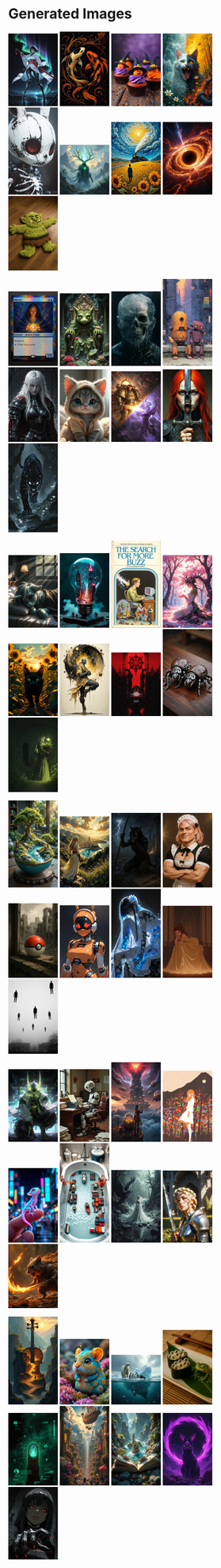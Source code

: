# Generated Images



<img src="2025_09_27_01_thumb.webp" width="100"/> <img src="2025_09_27_02_thumb.webp" width="100"/> <img src="2025_09_27_03_thumb.webp" width="100"/> <img src="2025_09_27_04_thumb.webp" width="100"/> <img src="2025_09_27_05_thumb.webp" width="100"/> <img src="2025_09_27_06_thumb.webp" width="100"/> <img src="2025_09_27_07_thumb.webp" width="100"/> <img src="2025_09_27_08_thumb.webp" width="100"/> <img src="2025_09_27_09_thumb.webp" width="100"/>

<img src="2025_09_27_10_thumb.webp" width="100"/> <img src="2025_09_27_11_thumb.webp" width="100"/> <img src="2025_09_27_12_thumb.webp" width="100"/> <img src="2025_09_27_13_thumb.webp" width="100"/> <img src="2025_09_27_14_thumb.webp" width="100"/> <img src="2025_09_27_15_thumb.webp" width="100"/> <img src="2025_09_27_16_thumb.webp" width="100"/> <img src="2025_09_27_17_thumb.webp" width="100"/> <img src="2025_09_27_18_thumb.webp" width="100"/>

<img src="2025_09_27_19_thumb.webp" width="100"/> <img src="2025_09_27_20_thumb.webp" width="100"/> <img src="2025_09_27_21_thumb.webp" width="100"/> <img src="2025_09_27_22_thumb.webp" width="100"/> <img src="2025_09_27_23_thumb.webp" width="100"/> <img src="2025_09_27_24_thumb.webp" width="100"/> <img src="2025_09_27_25_thumb.webp" width="100"/> <img src="2025_09_27_26_thumb.webp" width="100"/> <img src="2025_09_27_27_thumb.webp" width="100"/>

<img src="2025_09_27_28_thumb.webp" width="100"/> <img src="2025_09_27_29_thumb.webp" width="100"/> <img src="2025_09_27_30_thumb.webp" width="100"/> <img src="2025_09_27_31_thumb.webp" width="100"/> <img src="2025_09_27_32_thumb.webp" width="100"/> <img src="2025_09_27_33_thumb.webp" width="100"/> <img src="2025_09_27_34_thumb.webp" width="100"/> <img src="2025_09_27_35_thumb.webp" width="100"/> <img src="2025_09_27_36_thumb.webp" width="100"/>

<img src="2025_09_27_37_thumb.webp" width="100"/> <img src="2025_09_27_38_thumb.webp" width="100"/> <img src="2025_09_27_39_thumb.webp" width="100"/> <img src="2025_09_27_40_thumb.webp" width="100"/> <img src="2025_09_27_41_thumb.webp" width="100"/> <img src="2025_09_27_42_thumb.webp" width="100"/> <img src="2025_09_27_43_thumb.webp" width="100"/> <img src="2025_09_27_44_thumb.webp" width="100"/> <img src="2025_09_27_45_thumb.webp" width="100"/>

<img src="2025_09_27_46_thumb.webp" width="100"/> <img src="2025_09_27_47_thumb.webp" width="100"/> <img src="2025_09_27_48_thumb.webp" width="100"/> <img src="2025_09_27_49_thumb.webp" width="100"/> <img src="2025_09_27_50_thumb.webp" width="100"/> <img src="2025_09_27_51_thumb.webp" width="100"/> <img src="2025_09_27_52_thumb.webp" width="100"/> <img src="2025_09_27_53_thumb.webp" width="100"/> <img src="2025_09_27_54_thumb.webp" width="100"/>